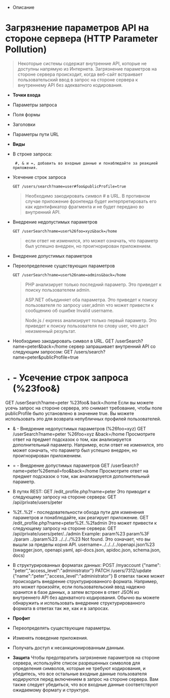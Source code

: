 * Описание


# Загрязнение параметров API на стороне сервера (HTTP Parameter Pollution)

> Некоторые системы содержат внутренние API, которые не доступны напрямую из Интернета. Загрязнение параметров на стороне сервера происходит, когда веб-сайт встраивает пользовательский ввод в запрос на стороне сервера к внутреннему API без адекватного кодирования. 

* **Точки входа**
  
* Параметры запроса
* Поля формы
* Заголовки 
* Параметры пути URL

* **Виды**

*	В строке запроса:

         #, & и =, добавить во входные данные и понаблюдайте за реакцией приложения.
 	
  * Усечение строк запроса

        GET /users/search?name=user#foo&publicProfile=true
    
    > Необходимо закодировать символ # в URL. В противном случае приложение фронтенда будет интерпретировать его как идентификатор фрагмента и не будет передано во внутренний API.

  * Внедрение недопустимых параметров

        GET /userSearch?name=user%26foo=xyz&back=/home
    > если ответ не изменился, это может означать, что параметр был успешно внедрен, но проигнорирован приложением.
    
  * Внедрение допустимых параметров

  * Переопределение существующих параметров

        GET /userSearch?name=user%26name=admins&back=/home

      > PHP анализирует только последний параметр. Это приведет к поиску пользователем admin.
      > 
      > ASP.NET объединяет оба параметра. Это приведет к поиску пользователя по запросу user,admin что может привести к сообщению об ошибке Invalid username.
      > 
      > Node.js / express анализирует только первый параметр. Это приведет к поиску пользователя по слову user, что даст неизменный результат.






  
  
+ Необходимо закодировать символ в URL.
GET /userSearch?name=peter&back=/home
сервер запрашивает внутренний API со следующим запросом:
GET /users/search?name=peter&publicProfile=true
* # - Усечение строк запроса (%23foo&)
GET /userSearch?name=peter %23foo&  back=/home 
Если вы можете усечь запрос на стороне сервера, это снимает требование, чтобы поле publicProfile было установлено в значение true. Вы можете использовать это для возврата непубличных профилей пользователей.
* & - Внедрение недопустимых параметров (%26foo=xyz)
GET /userSearch?name=peter %26foo=xyz  &back=/home
Просмотрите ответ на предмет подсказок о том, как анализируется дополнительный параметр. Например, если ответ не изменился, это может означать, что параметр был успешно внедрен, но проигнорирован приложением.
* = - Внедрение допустимых параметров
GET /userSearch?name=peter%26email=foo&back=/home
Просмотрите ответ на предмет подсказок о том, как анализируется дополнительный параметр.

*	В путях REST:
GET /edit_profile.php?name=peter
Это приводит к следующему запросу на стороне сервера:
GET /api/private/users/peter
* %2f..%2f - последовательности обхода пути для изменения параметров и понаблюдайте, как реагирует приложение.
GET /edit_profile.php?name=peter%2f..%2fadmin
Это может привести к следующему запросу на стороне сервера:
GET /api/private/users/peter/../admin
Example:
param%23
param%3F
./param
../param%23
../../../%23
Not found. Это означает, что вы вышли за пределы корня API.
username=../../../../openapi.json%23 (swagger.json, openapi.yaml, api-docs.json, apidoc.json, schema.json, docs)

*	В структурированных форматах данных:
POST /myaccount
{"name": "peter\",\"access_level\":\"administrator"}
PATCH /users/7312/update
{"name":"peter","access_level":"administrator"}
В ответах также может происходить внедрение структурированного формата. Например, это может произойти, если пользовательский ввод надежно хранится в базе данных, а затем встроен в ответ JSON из внутреннего API без адекватного кодирования. Обычно вы можете обнаружить и использовать внедрение структурированного формата в ответах так же, как и в запросах.

* **Профит**
* Переопределять существующие параметры.
* Изменять поведение приложения.
* Получать доступ к несанкционированным данным.

* **Защита**
Чтобы предотвратить загрязнение параметров на стороне сервера, используйте список разрешенных символов для определения символов, которые не требуют кодирования, и убедитесь, что все остальные входные данные пользователя кодируются перед включением в запрос на стороне сервера. Вам также следует убедиться, что все входные данные соответствуют ожидаемому формату и структуре.

